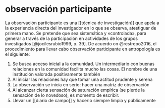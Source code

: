 # observación participante
La observación participante es una [[técnica de investigación]] que apela a la experiencia directa del investigador en lo que se observa, atestiguar de primera mano. Se pretende que sea sistemática y «controlada», para generar a través de la participación en actividades de los grupos investigados [@jocilesrubio1999, p. 39]. De acuerdo on @restrepo2016, el procedimiento para llevar cabo observación participante en antropología es el siguiente:

1. Se busca acceso inicial a la comunidad. Un intermediario con buenas relaciones en la comunidad facilita mucho las cosas. El nombre de una institución valorada positivamente también
2. Al iniciar las relaciones hay que tomar una actitud prudente y serena
3. La observación se inicia en serio: hacer una matriz de observación 
4. Al alcanzar cierta sensación de saturación empírica (se pierde la sensación de lo novedoso), es momento de escribir.
5. Llevar un [[diario de campo]] y hacerlo siempre limpia y públicamente
